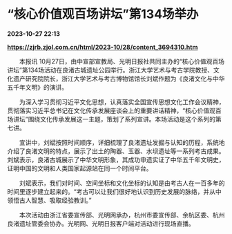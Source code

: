 # “核心价值观百场讲坛”第134场举办

**2023-10-27 22:13**

**https://zjrb.zjol.com.cn/html/2023-10/28/content_3694310.htm**

　　本报讯 10月27日，由中宣部宣教局、光明日报社共同主办的“核心价值观百场讲坛”第134场活动在良渚古城遗址公园举行。浙江大学艺术与考古学院教授、文化遗产研究院院长，浙江大学艺术与考古博物馆馆长刘斌作题为《良渚文化与中华五千年文明》的演讲。

　　为深入学习贯彻习近平文化思想，认真落实全国宣传思想文化工作会议精神，贯彻落实习近平总书记在文化传承发展座谈会上的重要讲话精神，“核心价值观百场讲坛”围绕文化传承发展这一主题，策划了系列宣讲。本场活动是这个系列的第七讲。

　　宣讲中，刘斌按照时间顺序，详细梳理了良渚遗址发掘与认知的历程，系统地介绍了良渚文明的特点，展示了出土的陶器、玉器、水坝遗址等一系列考古成果。刘斌表示，良渚古城展示了中华文明形象，其成功申遗实证了中华五千年文明史，证明中国的文明和人类国家起源站在同一个时间平台。

　　刘斌表示，我们对时间、空间坐标和文化坐标的认知是由考古人在一百多年的时间里逐步建立起来的。“考古可以让我们很好地认识到历史发展的脉络，并从中领悟古人智慧、吸取经验教训。”

　　本次活动由浙江省委宣传部、光明网承办，杭州市委宣传部、余杭区委、杭州良渚遗址管委会协办。光明网、光明日报客户端对活动进行现场直播。